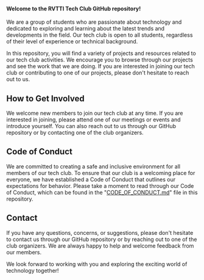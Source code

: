 <h4>Welcome to the RVTTI Tech Club GitHub repository!</h4>

We are a group of students who are passionate about technology and dedicated to exploring and learning about the latest trends and developments in the field. Our tech club is open to all students, regardless of their level of experience or technical background.

In this repository, you will find a variety of projects and resources related to our tech club activities. We encourage you to browse through our projects and see the work that we are doing. If you are interested in joining our tech club or contributing to one of our projects, please don't hesitate to reach out to us.

## How to Get Involved
We welcome new members to join our tech club at any time. If you are interested in joining, please attend one of our meetings or events and introduce yourself. You can also reach out to us through our GitHub repository or by contacting one of the club organizers.

## Code of Conduct
We are committed to creating a safe and inclusive environment for all members of our tech club. To ensure that our club is a welcoming place for everyone, we have established a Code of Conduct that outlines our expectations for behavior. Please take a moment to read through our Code of Conduct, which can be found in the "[CODE_OF_CONDUCT.md](https://github.com/rvttiTechClub/.github/blob/main/CODE_OF_CONDUCT.md)" file in this repository.

## Contact
If you have any questions, concerns, or suggestions, please don't hesitate to contact us through our GitHub repository or by reaching out to one of the club organizers. We are always happy to help and welcome feedback from our members.

We look forward to working with you and exploring the exciting world of technology together!
